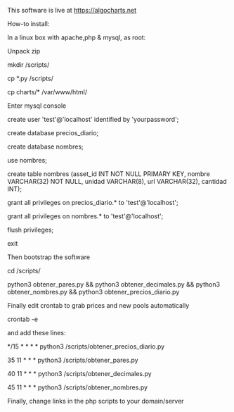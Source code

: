 This software is live at https://algocharts.net

How-to install:

In a linux box with apache,php & mysql, as root:

Unpack zip


mkdir /scripts/

cp *.py /scripts/

cp charts/* /var/www/html/


Enter mysql console

create user 'test'@'localhost' identified by 'yourpassword';

create database precios_diario;

create database nombres;

use nombres;

create table nombres (asset_id INT NOT NULL PRIMARY KEY, nombre VARCHAR(32) NOT NULL, unidad VARCHAR(8), url VARCHAR(32), cantidad INT);

grant all privileges on precios_diario.* to 'test'@'localhost';

grant all privileges on nombres.* to 'test'@'localhost';

flush privileges;

exit


Then bootstrap the software

cd /scripts/

python3 obtener_pares.py && python3 obtener_decimales.py && python3 obtener_nombres.py && python3 obtener_precios_diario.py



Finally edit crontab to grab prices and new pools automatically

crontab -e

and add these lines:

*/15 * * * * python3 /scripts/obtener_precios_diario.py

35 11 * * * python3 /scripts/obtener_pares.py

40 11 * * * python3 /scripts/obtener_decimales.py

45 11 * * * python3 /scripts/obtener_nombres.py

Finally, change links in the php scripts to your domain/server
